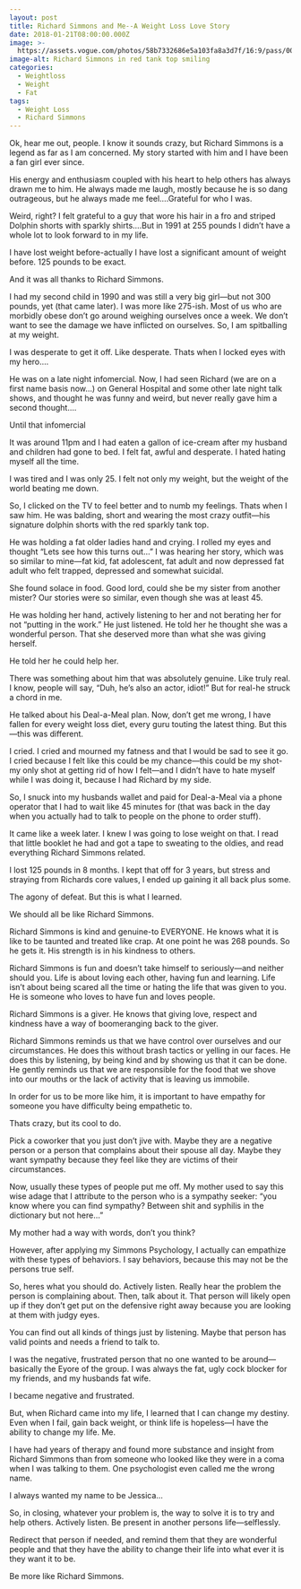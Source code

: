 ```yaml
---
layout: post
title: Richard Simmons and Me--A Weight Loss Love Story
date: 2018-01-21T08:00:00.000Z
image: >-
  https://assets.vogue.com/photos/58b7332686e5a103fa8a3d7f/16:9/pass/00-social-richard-simmons-news.jpg
image-alt: Richard Simmons in red tank top smiling
categories:
  - Weightloss
  - Weight
  - Fat
tags:
  - Weight Loss
  - Richard Simmons
---
```

Ok, hear me out, people.  I know it sounds crazy, but Richard Simmons is a legend as far as I am concerned. My story started with him and I have been a fan girl ever since.



His energy and enthusiasm coupled with his heart to help others has always drawn me to him.  He always made me laugh, mostly because he is so dang outrageous, but he always made me feel….Grateful for who I was.



Weird, right?  I felt grateful to a guy that wore his hair in a fro and striped Dolphin shorts with sparkly shirts….But in 1991 at 255 pounds I didn’t have a whole lot to look forward to in my life.



I have lost weight before-actually I have lost a significant amount of weight before.  125 pounds to be exact.  



And it was all thanks to Richard Simmons.



I had my second child in 1990 and was still a very big girl—but not 300 pounds, yet (that came later).  I was more like 275-ish.  Most of us who are morbidly obese don’t go around weighing ourselves once a week.  We don’t want to see the damage we have inflicted on ourselves.  So, I am spitballing at my weight.



I was desperate to get it off.  Like desperate.  Thats when I locked eyes with my hero….



He was on a late night infomercial.  Now, I had seen Richard (we are on a first name basis now…) on General Hospital and some other late night talk shows, and thought he was funny and weird, but never really gave him a second thought….



Until that infomercial



It was around 11pm and I had eaten a gallon of ice-cream after my husband and children had gone to bed.  I felt fat, awful and desperate.  I hated hating myself all the time.



I was tired and I was only 25. I felt not only my weight, but the weight of the world beating me down.  



So, I clicked on the TV to feel better and to numb my feelings.  Thats when I saw him.  He was balding, short and wearing the most crazy outfit—his signature dolphin shorts with the red sparkly tank top.  



He was holding a fat older ladies hand and crying.  I rolled my eyes and thought “Lets see how this turns out…” I was hearing her story, which was so similar to mine—fat kid, fat adolescent, fat adult and now depressed fat adult who felt trapped, depressed and somewhat suicidal.



She found solace in food.  Good lord, could she be my sister from another mister?  Our stories were so similar, even though she was at least 45.



He was holding her hand, actively listening to her and not berating her for not “putting in the work.”  He just listened.  He told her he thought she was a wonderful person. That she deserved more than what she was giving herself.



 He told her he could help her.



There was something about him that was absolutely genuine.  Like truly real.  I know, people will say, “Duh, he’s also an actor, idiot!”  But for real-he struck a chord in me.  



He talked about his Deal-a-Meal plan. Now, don’t get me wrong, I have fallen for every weight loss diet, every guru touting the latest thing.  But this—this was different.



I cried. I cried and mourned my fatness and that I would be sad to see it go.  I cried because I felt like this could be my chance—this could be my shot-my only shot at getting rid of how I felt—and I didn’t have to hate myself while I was doing it, because I had Richard by my side.



So, I snuck into my husbands wallet and paid for Deal-a-Meal via a phone operator that I had to wait like 45 minutes for (that was back in the day when you actually had to talk to people on the phone to order stuff).  



It came like a week later.  I knew I was going to lose weight on that.  I read that little booklet he had and got a tape to sweating to the oldies, and read everything Richard Simmons related.  



I lost 125 pounds in 8 months.  I kept that off for 3 years, but stress and straying from Richards core values, I ended up gaining it all back plus some.  



The agony of defeat.  But this is what I learned.



We should all be like Richard Simmons.



Richard Simmons is kind and genuine-to EVERYONE. He knows what it is like to be taunted and treated like crap.  At one point he was 268 pounds.  So he gets it. His strength is in his kindness to others.

Richard Simmons is fun and doesn’t take himself to seriously—and neither should you.  Life is about loving each other, having fun and learning.  Life isn’t about being scared all the time or hating the life that was given to you. He is someone who loves to have fun and loves people.  

Richard Simmons is a giver.  He knows that giving love, respect and kindness have a way of boomeranging back to the giver.  

Richard Simmons reminds us that we have control over ourselves and our circumstances.  He does this without brash tactics or yelling in our faces.  He does this by listening, by being kind and by showing us that it can be done.  He gently reminds us that we are responsible for the food that we shove into our mouths or the lack of activity that is leaving us immobile.  



In order for us to be more like him, it is important to have empathy for someone you have difficulty being empathetic to.



Thats crazy, but its cool to do.



Pick a coworker that you just don’t jive with. Maybe they are a negative person or a person that  complains about their spouse all day.  Maybe they want sympathy because they feel like they are victims of their circumstances.



Now, usually these types of people  put me off.  My mother used to say this wise adage that I attribute to the person who is a sympathy seeker:  “you know where you can find sympathy?  Between shit and syphilis in the dictionary but not here…”  



My mother had a way with words, don’t you think?



However, after applying my Simmons Psychology, I actually can empathize with these types of behaviors.  I say behaviors, because this may not be the persons true self.  



So, heres what you should do. Actively listen. Really hear the problem the person is complaining about. Then, talk about it. That person will likely open up if they don’t get put on the defensive right away because you are looking at them with judgy eyes.  



You can find out all kinds of things just by listening. Maybe that person has valid points and needs a friend to talk to.  



I was the negative, frustrated person that no one wanted to be around—basically the Eyore of the group.  I was always the fat, ugly cock blocker for my friends, and my husbands fat wife.  



I became negative and frustrated.  



But, when Richard came into my life, I learned that I can change my destiny.  Even when I fail, gain back weight, or think life is hopeless—I have the ability to change my life. Me.  



I have had years of therapy and found more substance and insight from Richard Simmons than from someone who looked like they were in a coma when I was talking to them. One psychologist even called me the wrong name.  



I always wanted my name to be Jessica…



So, in closing, whatever your problem is, the way to solve it is to try and help others.  Actively listen.  Be present in another persons life—selflessly.



Redirect that person if needed, and remind them that they are wonderful people and that they have the ability to change their life into what ever it is they want it to be.  



Be more like Richard Simmons.
